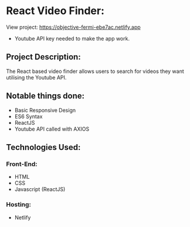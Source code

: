 # React Video Finder:

View project: https://objective-fermi-ebe7ac.netlify.app 
- Youtube API key needed to make the app work.  

## Project Description:

The React based video finder allows users to search for videos they want utilising the Youtube API.

## Notable things done:

- Basic Responsive Design
- ES6 Syntax
- ReactJS
- Youtube API called with AXIOS

## Technologies Used:

### Front-End:

- HTML
- CSS
- Javascript (ReactJS)

### Hosting:

- Netlify
